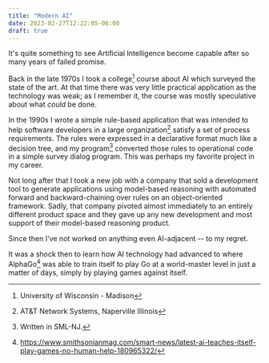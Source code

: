 ```yaml
---
title: "Modern AI"
date: 2023-02-27T12:22:05-06:00
draft: true
---
```


It's quite something to see Artificial Intelligence become capable after so many years of failed promise.

Back in the late 1970s I took a college[^uw] course about AI which surveyed the state of the art. At that time there was very little practical application as the technology was weak; as I remember it, the course was mostly speculative about what *could* be done.

[^uw]: University of Wisconsin - Madison

In the 1990s I wrote a simple rule-based application that was intended to help software developers in a large organization[^att] satisfy a set of process requirements. The rules were expressed in a declarative format much like a decision tree, and my program[^smlnj] converted those rules to operational code in a simple survey dialog program. This was perhaps my favorite project in my career.

[^att]: AT&T Network Systems, Naperville Illinois

[^smlnj]: Written in SML-NJ.

Not long after that I took a new job with a company that sold a development tool to generate applications using model-based reasoning with automated forward and backward-chaining over rules on an object-oriented framework. Sadly, that company pivoted almost immediately to an entirely different product space and they gave up any new development and most support of their model-based reasoning product.

Since then I've not worked on anything even AI-adjacent -- to my regret.

It was a shock then to learn how AI technology had advanced to where AlphaGo[^alphago] was able to train itself to play Go at a world-master level in just a matter of days, simply by playing games against itself.

[^alphago]: https://www.smithsonianmag.com/smart-news/latest-ai-teaches-itself-play-games-no-human-help-180965322/
